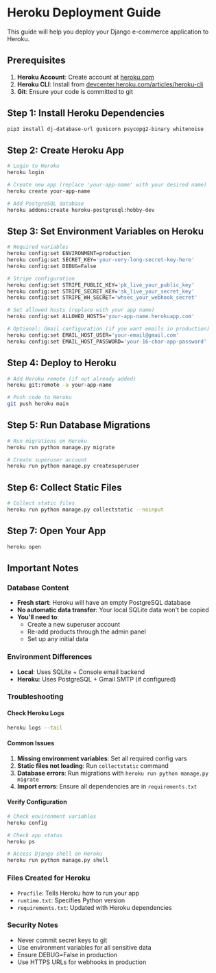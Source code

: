 # Heroku Deployment Guide

This guide will help you deploy your Django e-commerce application to Heroku.

## Prerequisites

1. **Heroku Account**: Create account at [heroku.com](https://heroku.com)
2. **Heroku CLI**: Install from [devcenter.heroku.com/articles/heroku-cli](https://devcenter.heroku.com/articles/heroku-cli)
3. **Git**: Ensure your code is committed to git

## Step 1: Install Heroku Dependencies

```bash
pip3 install dj-database-url gunicorn psycopg2-binary whitenoise
```

## Step 2: Create Heroku App

```bash
# Login to Heroku
heroku login

# Create new app (replace 'your-app-name' with your desired name)
heroku create your-app-name

# Add PostgreSQL database
heroku addons:create heroku-postgresql:hobby-dev
```

## Step 3: Set Environment Variables on Heroku

```bash
# Required variables
heroku config:set ENVIRONMENT=production
heroku config:set SECRET_KEY='your-very-long-secret-key-here'
heroku config:set DEBUG=False

# Stripe configuration
heroku config:set STRIPE_PUBLIC_KEY='pk_live_your_public_key'
heroku config:set STRIPE_SECRET_KEY='sk_live_your_secret_key'
heroku config:set STRIPE_WH_SECRET='whsec_your_webhook_secret'

# Set allowed hosts (replace with your app name)
heroku config:set ALLOWED_HOSTS='your-app-name.herokuapp.com'

# Optional: Gmail configuration (if you want emails in production)
heroku config:set EMAIL_HOST_USER='your-email@gmail.com'
heroku config:set EMAIL_HOST_PASSWORD='your-16-char-app-password'
```

## Step 4: Deploy to Heroku

```bash
# Add Heroku remote (if not already added)
heroku git:remote -a your-app-name

# Push code to Heroku
git push heroku main
```

## Step 5: Run Database Migrations

```bash
# Run migrations on Heroku
heroku run python manage.py migrate

# Create superuser account
heroku run python manage.py createsuperuser
```

## Step 6: Collect Static Files

```bash
# Collect static files
heroku run python manage.py collectstatic --noinput
```

## Step 7: Open Your App

```bash
heroku open
```

## Important Notes

### Database Content
- **Fresh start**: Heroku will have an empty PostgreSQL database
- **No automatic data transfer**: Your local SQLite data won't be copied
- **You'll need to**:
  - Create a new superuser account
  - Re-add products through the admin panel
  - Set up any initial data

### Environment Differences
- **Local**: Uses SQLite + Console email backend
- **Heroku**: Uses PostgreSQL + Gmail SMTP (if configured)

### Troubleshooting

#### Check Heroku Logs
```bash
heroku logs --tail
```

#### Common Issues
1. **Missing environment variables**: Set all required config vars
2. **Static files not loading**: Run `collectstatic` command
3. **Database errors**: Run migrations with `heroku run python manage.py migrate`
4. **Import errors**: Ensure all dependencies are in `requirements.txt`

#### Verify Configuration
```bash
# Check environment variables
heroku config

# Check app status
heroku ps

# Access Django shell on Heroku
heroku run python manage.py shell
```

### Files Created for Heroku
- `Procfile`: Tells Heroku how to run your app
- `runtime.txt`: Specifies Python version
- `requirements.txt`: Updated with Heroku dependencies

### Security Notes
- Never commit secret keys to git
- Use environment variables for all sensitive data
- Ensure DEBUG=False in production
- Use HTTPS URLs for webhooks in production
